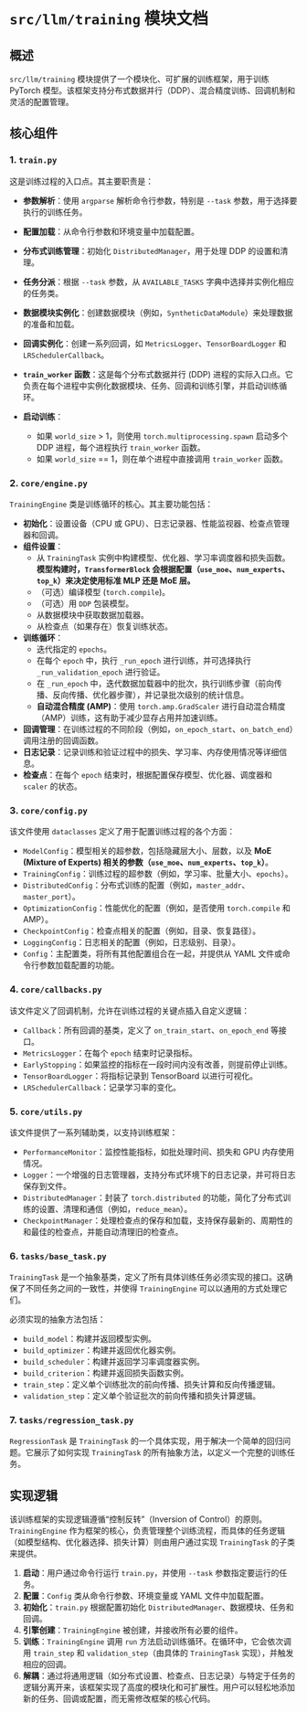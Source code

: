 # `src/llm/training` 模块文档

## 概述

`src/llm/training` 模块提供了一个模块化、可扩展的训练框架，用于训练 PyTorch 模型。该框架支持分布式数据并行（DDP）、混合精度训练、回调机制和灵活的配置管理。

## 核心组件

### 1. `train.py`

这是训练过程的入口点。其主要职责是：

- **参数解析**：使用 `argparse` 解析命令行参数，特别是 `--task` 参数，用于选择要执行的训练任务。
- **配置加载**：从命令行参数和环境变量中加载配置。

- **分布式训练管理**：初始化 `DistributedManager`，用于处理 DDP 的设置和清理。
- **任务分派**：根据 `--task` 参数，从 `AVAILABLE_TASKS` 字典中选择并实例化相应的任务类。
- **数据模块实例化**：创建数据模块（例如，`SyntheticDataModule`）来处理数据的准备和加载。
- **回调实例化**：创建一系列回调，如 `MetricsLogger`、`TensorBoardLogger` 和 `LRSchedulerCallback`。
- **`train_worker` 函数**：这是每个分布式数据并行 (DDP) 进程的实际入口点。它负责在每个进程中实例化数据模块、任务、回调和训练引擎，并启动训练循环。
- **启动训练**：
  - 如果 `world_size` > 1，则使用 `torch.multiprocessing.spawn` 启动多个 DDP 进程，每个进程执行 `train_worker` 函数。
  - 如果 `world_size` == 1，则在单个进程中直接调用 `train_worker` 函数。

### 2. `core/engine.py`

`TrainingEngine` 类是训练循环的核心。其主要功能包括：

- **初始化**：设置设备（CPU 或 GPU）、日志记录器、性能监视器、检查点管理器和回调。
- **组件设置**：
  - 从 `TrainingTask` 实例中构建模型、优化器、学习率调度器和损失函数。**模型构建时，`TransformerBlock` 会根据配置（`use_moe`、`num_experts`、`top_k`）来决定使用标准 MLP 还是 MoE 层。**
  - （可选）编译模型 (`torch.compile`)。
  - （可选）用 `DDP` 包装模型。
  - 从数据模块中获取数据加载器。
  - 从检查点（如果存在）恢复训练状态。
- **训练循环**：
  - 迭代指定的 `epochs`。
  - 在每个 `epoch` 中，执行 `_run_epoch` 进行训练，并可选择执行 `_run_validation_epoch` 进行验证。
  - 在 `_run_epoch` 中，迭代数据加载器中的批次，执行训练步骤（前向传播、反向传播、优化器步骤），并记录批次级别的统计信息。
  - **自动混合精度 (AMP)**：使用 `torch.amp.GradScaler` 进行自动混合精度（AMP）训练，这有助于减少显存占用并加速训练。
- **回调管理**：在训练过程的不同阶段（例如，`on_epoch_start`、`on_batch_end`）调用注册的回调函数。
- **日志记录**：记录训练和验证过程中的损失、学习率、内存使用情况等详细信息。
- **检查点**：在每个 `epoch` 结束时，根据配置保存模型、优化器、调度器和 `scaler` 的状态。

### 3. `core/config.py`

该文件使用 `dataclasses` 定义了用于配置训练过程的各个方面：

- `ModelConfig`：模型相关的超参数，包括隐藏层大小、层数，以及 **MoE (Mixture of Experts) 相关的参数（`use_moe`、`num_experts`、`top_k`）**。
- `TrainingConfig`：训练过程的超参数（例如，学习率、批量大小、`epochs`）。
- `DistributedConfig`：分布式训练的配置（例如，`master_addr`、`master_port`）。
- `OptimizationConfig`：性能优化的配置（例如，是否使用 `torch.compile` 和 AMP）。
- `CheckpointConfig`：检查点相关的配置（例如，目录、恢复路径）。
- `LoggingConfig`：日志相关的配置（例如，日志级别、目录）。
- `Config`：主配置类，将所有其他配置组合在一起，并提供从 YAML 文件或命令行参数加载配置的功能。

### 4. `core/callbacks.py`

该文件定义了回调机制，允许在训练过程的关键点插入自定义逻辑：

- `Callback`：所有回调的基类，定义了 `on_train_start`、`on_epoch_end` 等接口。
- `MetricsLogger`：在每个 `epoch` 结束时记录指标。
- `EarlyStopping`：如果监控的指标在一段时间内没有改善，则提前停止训练。
- `TensorBoardLogger`：将指标记录到 TensorBoard 以进行可视化。
- `LRSchedulerCallback`：记录学习率的变化。

### 5. `core/utils.py`

该文件提供了一系列辅助类，以支持训练框架：

- `PerformanceMonitor`：监控性能指标，如批处理时间、损失和 GPU 内存使用情况。
- `Logger`：一个增强的日志管理器，支持分布式环境下的日志记录，并可将日志保存到文件。
- `DistributedManager`：封装了 `torch.distributed` 的功能，简化了分布式训练的设置、清理和通信（例如，`reduce_mean`）。
- `CheckpointManager`：处理检查点的保存和加载，支持保存最新的、周期性的和最佳的检查点，并能自动清理旧的检查点。

### 6. `tasks/base_task.py`

`TrainingTask` 是一个抽象基类，定义了所有具体训练任务必须实现的接口。这确保了不同任务之间的一致性，并使得 `TrainingEngine` 可以以通用的方式处理它们。

必须实现的抽象方法包括：

- `build_model`：构建并返回模型实例。
- `build_optimizer`：构建并返回优化器实例。
- `build_scheduler`：构建并返回学习率调度器实例。
- `build_criterion`：构建并返回损失函数实例。
- `train_step`：定义单个训练批次的前向传播、损失计算和反向传播逻辑。
- `validation_step`：定义单个验证批次的前向传播和损失计算逻辑。

### 7. `tasks/regression_task.py`

`RegressionTask` 是 `TrainingTask` 的一个具体实现，用于解决一个简单的回归问题。它展示了如何实现 `TrainingTask` 的所有抽象方法，以定义一个完整的训练任务。

## 实现逻辑

该训练框架的实现逻辑遵循“控制反转”（Inversion of Control）的原则。`TrainingEngine` 作为框架的核心，负责管理整个训练流程，而具体的任务逻辑（如模型结构、优化器选择、损失计算）则由用户通过实现 `TrainingTask` 的子类来提供。

1.  **启动**：用户通过命令行运行 `train.py`，并使用 `--task` 参数指定要运行的任务。
2.  **配置**：`Config` 类从命令行参数、环境变量或 YAML 文件中加载配置。
3.  **初始化**：`train.py` 根据配置初始化 `DistributedManager`、数据模块、任务和回调。
4.  **引擎创建**：`TrainingEngine` 被创建，并接收所有必要的组件。
5.  **训练**：`TrainingEngine` 调用 `run` 方法启动训练循环。在循环中，它会依次调用 `train_step` 和 `validation_step`（由具体的 `TrainingTask` 实现），并触发相应的回调。
6.  **解耦**：通过将通用逻辑（如分布式设置、检查点、日志记录）与特定于任务的逻辑分离开来，该框架实现了高度的模块化和可扩展性。用户可以轻松地添加新的任务、回调或配置，而无需修改框架的核心代码。